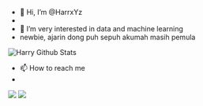 - 👋 Hi, I’m @HarrxYz
- 
- 👀 I’m very interested in data and machine learning
- newbie, ajarin dong puh sepuh akumah masih pemula 

 



![Harry Github Stats](https://github-readme-stats.vercel.app/api?username=harrxyz&show_icons=trus&title_color=fff&icon_color=20C20E&text_color=20C20E&bg_color=000000)

- 📫 How to reach me
- 
<a href="https://www.linkedin.com/in/harryfzn/"><img src="https://img.shields.io/badge/linkedin-%230077B5.svg?&style=for-the-badge&logo=linkedin&logoColor=white"/></a>
<a href="https://instagram.com/harryfzn"><img src="https://img.shields.io/badge/instagram-%23E4405F.svg?&style=for-the-badge&logo=instagram&logoColor=white"/></a>



<!---
HarrxYz/HarrxYz is a ✨ special ✨ repository because its `README.md` (this file) appears on your GitHub profile.
You can click the Preview link to take a look at your changes.
--->
